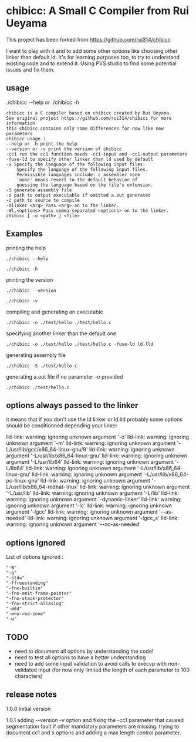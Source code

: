 # chibicc: A Small C Compiler from Rui Ueyama

This project has been forked from https://github.com/rui314/chibicc

I want to play with it and to add some other options like choosing other linker than default ld.
It's for learning purposes too, to try to understand existing code and to extend it.
Using PVS.studio to find some potential issues and fix them.

## usage

./chibicc --help
or
./chibicc -h

    chibicc is a C compiler based on chibicc created by Rui Ueyama.
    See original project https://github.com/rui314/chibicc for more information
    this chibicc contains only some differences for now like new parameters
    chibicc usage :
    --help or -h print the help
    --version or -v print the version of chibicc
    -cc1 run the cc1 function needs -cc1-input and -cc1-output parameters
    -fuse-ld to specify other linker than ld used by default
    -x Specify the language of the following input files.
        Specify the language of the following input files.
        Permissible languages include: c assembler none
        'none' means revert to the default behavior of
        guessing the language based on the file's extension.
    -S generate assembly file
    -o path to output executable if omitted a.out generated
    -c path to source to compile
    -Xlinker <arg> Pass <arg> on to the linker.
    -Wl,<options> Pass comma-separated <options> on to the linker.
    chibicc [ -o <path> ] <file>

## Examples

printing the help

    ./chibicc --help

    ./chibicc -h

printing the version

    ./chibicc --version

    ./chibicc -v

compiling and generating an executable

    ./chibicc -o ./test/hello ./test/hello.c

specifying another linker than the default one

    ./chibicc -o ./test/hello ./test/hello.c -fuse-ld ld.lld

generating assembly file

    ./chibicc -S ./test/hello.c

generating a.out file if no parameter -o provided

    ./chibicc ./test/hello.c

## options always passed to the linker

it means that if you don't use the ld linker or ld.lld probably some options should be conditionned depending your linker

lld-link: warning: ignoring unknown argument '-o'
lld-link: warning: ignoring unknown argument '-m'
lld-link: warning: ignoring unknown argument '-L/usr/lib/gcc/x86_64-linux-gnu/9'
lld-link: warning: ignoring unknown argument '-L/usr/lib/x86_64-linux-gnu'
lld-link: warning: ignoring unknown argument '-L/usr/lib64'
lld-link: warning: ignoring unknown argument '-L/lib64'
lld-link: warning: ignoring unknown argument '-L/usr/lib/x86_64-linux-gnu'
lld-link: warning: ignoring unknown argument '-L/usr/lib/x86_64-pc-linux-gnu'
lld-link: warning: ignoring unknown argument '-L/usr/lib/x86_64-redhat-linux'
lld-link: warning: ignoring unknown argument '-L/usr/lib'
lld-link: warning: ignoring unknown argument '-L/lib'
lld-link: warning: ignoring unknown argument '-dynamic-linker'
lld-link: warning: ignoring unknown argument '-lc'
lld-link: warning: ignoring unknown argument '-lgcc'
lld-link: warning: ignoring unknown argument '--as-needed'
lld-link: warning: ignoring unknown argument '-lgcc_s'
lld-link: warning: ignoring unknown argument '--no-as-needed'

## options ignored

List of options ignored :

    "-W"
    "-g"
    "-std="
    "-ffreestanding"
    "-fno-builtin"
    "-fno-omit-frame-pointer"
    "-fno-stack-protector"
    "-fno-strict-aliasing"
    "-m64"
    "-mno-red-zone"
    "-w"

## TODO

- need to document all options by understanding the code!
- need to test all options to have a better understanding
- need to add some input validation to avoid calls to execvp with non-validated input (for now only limited the length of each parameter to 100 characters)

## release notes

1.0.0 Initial version

1.0.1 adding --version -v option and fixing the -cc1 parameter that caused segmentation fault if other mandatory parameters are missing.
trying to document cc1 and x options and adding a max length control parameter.
